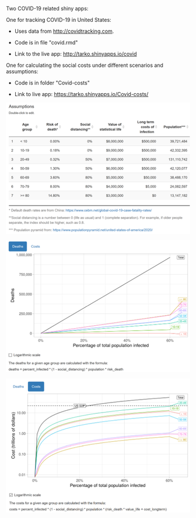 Two COVID-19 related shiny apps: 

One for tracking COVID-19 in United States:

- Uses data from <http://covidtracking.com>. 

- Code is in file "covid.rmd"

- Link to the live app: <http://tarko.shinyapps.io/covid>

One for calculating the social costs under different scenarios and assumptions:

- Code is in folder "Covid-costs"

- Link to live app: <https://tarko.shinyapps.io/Covid-costs/>

![Default assumptions](figures/assumptions.png)

![Expected deaths](figures/deaths.png)

![Social costs](figures/covid-social-costs.png)
